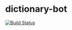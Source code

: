 # dictionary-bot
[![Build Status](https://travis-ci.org/heyyyoyy/dictionary-bot.svg?branch=master)](https://travis-ci.org/heyyyoyy/dictionary-bot)